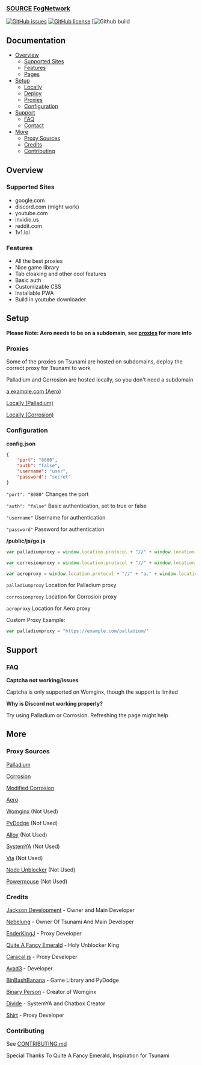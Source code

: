 
### [SOURCE](https://github.com/FogNetwork/Tsunami) [FogNetwork](https://github.com/FogNetwork)



[![GitHub issues](https://img.shields.io/github/issues/Bypass-Network/BypassIB)](https://github.com/Bypass-Network/BypassIB/issues)
[![GitHub license](https://img.shields.io/github/license/Bypass-Network/BypassIB)](https://github.com/Bypass-Network/BypassIB/blob/main/LICENSE)
[![Github build](https://img.shields.io/badge/build-passing-brightgreen)


## Documentation

- [Overview](#overview)
  - [Supported Sites](#supported-sites)
  - [Features](#features)
  - [Pages](#pages)
- [Setup](#setup)
  - [Locally](#locally)
  - [Deploy](#deploy)
  - [Proxies](#proxies)
  - [Configuration](#configuration)
- [Support](#support)
  - [FAQ](#faq)
  - [Contact](#contact)
- [More](#more)
  - [Proxy Sources](#proxy-sources)
  - [Credits](#credits)
  - [Contributing](#contributing)

## Overview

### Supported Sites

- google.com
- discord.com (might work)
- youtube.com
- invidio.us
- reddit.com
- 1v1.lol

### Features

- All the best proxies
- Nice game library
- Tab cloaking and other cool features
- Basic auth
- Customizable CSS
- Installable PWA
- Build in youtube downloader


## Setup

**Please Note: Aero needs to be on a subdomain, see [proxies](#proxies) for more info**



### Proxies

Some of the proxies on Tsunami are hosted on subdomains, deploy the correct proxy for Tsunami to work

Palladium and Corrosion are hosted locally, so you don't need a subdomain

[a.example.com (Aero)](https://github.com/titaniumnetwork-dev/aero)

[Locally (Palladium)](https://github.com/FogNetwork/Palladium)

[Locally (Corrosion)](https://github.com/titaniumnetwork-dev/Corrosion)

### Configuration

**config.json**

```json
{
    "port": "8080",
    "auth": "false",
    "username": "user",
    "password": "secret"
}
```

`"port": "8080"` Changes the port 

`"auth": "false"` Basic authentication, set to true or false

`"username"` Username for authentication

`"password"` Password for authentication

**/public/js/go.js**

```js
var palladiumproxy = window.location.protocol + "//" + window.location.hostname + "/palladium/gateway?url="

var corrosionproxy = window.location.protocol + "//" + window.location.hostname + "/corrosion/gateway?url="

var aeroproxy = window.location.protocol + "//" + "a." + window.location.hostname + "/http/"
```
`palladiumproxy` Location for Palladium proxy

`corrosionproxy` Location for Corrosion proxy

`aeroproxy` Location for Aero proxy

Custom Proxy Example:

```js
var palladiumproxy = "https://example.com/palladium/"
```

## Support

### FAQ


**Captcha not working/issues**

Captcha is only supported on Womginx, though the support is limited

**Why is Discord not working properly?**

Try using Palladium or Corrosion. Refreshing the page might help



## More


### Proxy Sources

[Palladium](https://github.com/FogNetwork/Palladium)

[Corrosion](https://github.com/titaniumnetwork-dev/Corrosion)

[Modified Corrosion](https://github.com/BinBashBanana/Corrosion-Heroku)

[Aero](https://github.com/titaniumnetwork-dev/aero)

[Womginx](https://github.com/binary-person/womginx) (Not Used)

[PyDodge](https://github.com/BinBashBanana/PyDodge) (Not Used)

[Alloy](https://github.com/titaniumnetwork-dev/alloy) (Not Used)

[SystemYA](https://github.com/sysce/proxy) (Not Used)

[Via](https://github.com/hypothesis/via) (Not Used)

[Node Unblocker](https://github.com/nfriedly/node-unblocker) (Not Used)

[Powermouse](https://github.com/titaniumnetwork-dev/powermouse) (Not Used)

### Credits

[Jackson Development](https://github.com/JacksonDevelopment) - Owner and Main Developer

[Nebelung](https://github.com/Nebelung-Dev) - Owner Of Tsunami And Main Developer

[EnderKingJ](https://github.com/EnderKingJ) - Proxy Developer

[Quite A Fancy Emerald](https://github.com/QuiteAFancyEmerald) - Holy Unblocker King

[Caracal.js](https://github.com/caracal-js) - Proxy Developer

[Avad3](https://github.com/Avad3) - Developer

[BinBashBanana](https://github.com/BinBashBanana) - Game Library and PyDodge 

[Binary Person](https://github.com/binary-person) - Creator of Womginx

[Divide](https://github.com/vibedivide) - SystemYA and Chatbox Creator

[Shirt](https://github.com/shirt-dev) - Proxy Developer

### Contributing

See [CONTRIBUTING.md](https://github.com/FogNetwork/Tsunami/blob/main/CONTRIBUTING.md)

Special Thanks To Quite A Fancy Emerald, Inspiration for Tsunami
